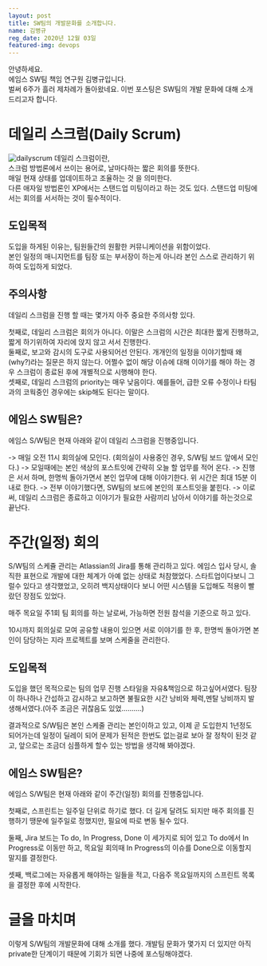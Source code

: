 ```yaml
---
layout: post
title: SW팀의 개발문화를 소개합니다.
name: 김병규
reg_date: 2020년 12월 03일
featured-img: devops
---
```


안녕하세요.<br/>
에임스 SW팀 책임 연구원 김병규입니다.<br/>
벌써 6주가 흘러 제차례가 돌아왔네요. 이번 포스팅은 SW팀의 개발 문화에 대해 소개 드리고자 합니다.

# 데일리 스크럼(Daily Scrum)

![dailyscrum](https://gmlwjd9405.github.io/images/agile-dailyscrum/scrum_board.jpg)
데일리 스크럼이란, <br/>
스크럼 방법론에서 쓰이는 용어로, 날마다하는 짧은 회의를 뜻한다. <br/>
매일 현재 상태를 업데이트하고 조율하는 것 을 의미한다. <br/>
다른 애자일 방법론인 XP에서는 스탠드업 미팅이라고 하는 것도 있다. 스탠드업 미팅에서는 회의를 서서하는 것이 필수적이다. <br/>

## 도입목적
도입을 하게된 이유는, 팀원들간의 원활한 커뮤니케이션을 위함이었다. <br/>
본인 일정의 매니지먼트를 팀장 또는 부서장이 하는게 아니라 본인 스스로 관리하기 위하여 도입하게 되었다. 

## 주의사항
데일리 스크럼을 진행 할 때는 몇가지 아주 중요한 주의사항 있다. <br/>

첫째로, 데일리 스크럼은 회의가 아니다. 이말은 스크럼의 시간은 최대한 짧게 진행하고, 짧게 하기위하여 자리에 앉지 않고 서서 진행한다. <br/>
둘째로, 보고와 감시의 도구로 사용되어선 안된다. 개개인의 일정을 이야기할때 왜(why?)라는 질문은 하지 않는다. 어쩔수 없이 해당 이슈에 대해 이야기를 해야 하는 경우 스크럼이 종료된 후에 개별적으로 시행해야 한다.<br/>
셋째로, 데일리 스크럼의 priority는 매우 낮음이다. 예를들어, 급한 오류 수정이나 타팀과의 코웍중인 경우에는 skip해도 된다는 말이다. <br/>

## 에임스 SW팀은?
에임스 S/W팀은 현재 아래와 같이 데일리 스크럼을 진행중입니다. 

-> 매일 오전 11시 회의실에 모인다. (회의실이 사용중인 경우, S/W팀 보드 앞에서 모인다.)
-> 모일때에는 본인 색상의 포스트잇에 간략히 오늘 할 업무를 적어 온다.
-> 진행은 서서 하며, 한명씩 돌아가면서 본인 업무에 대해 이야기한다. 위 시간은 최대 15분 이내로 한다.
-> 전부 이야기했다면, SW팀의 보드에 본인의 포스트잇을 붙힌다.
-> 이로써, 데일리 스크럼은 종료하고 이야기가 필요한 사람끼리 남아서 이야기를 하는것으로 끝난다. 


# 주간(일정) 회의
S/W팀의 스케쥴 관리는 Atlassian의 Jira를 통해 관리하고 있다.
에임스 입사 당시, 솔직한 표현으로 개발에 대한 체계가 아예 없는 상태로 처참했었다. 스타트업이다보니 그럴수 있다고 생각했었고, 오히려 백지상태이다 보니 어떤 시스템을 도입해도 적용이 빨랐던 장점도 있었다. 

매주 목요일 주1회 팀 회의를 하는 날로써, 가능하면 전원 참석을 기준으로 하고 있다. 

10시까지 회의실로 모여 공유할 내용이 있으면 서로 이야기를 한 후, 한명씩 돌아가면 본인이 담당하는 지라 프로젝트를 보며 스케줄을 관리한다. 

## 도입목적
도입을 했던 목적으로는 팀의 업무 진행 스타일을 자유&책임으로 하고싶어서였다.
팀장이 하나하나 간섭하고 감시하고 보고하면 불필요한 시간 낭비와 체력,멘탈 낭비까지 발생해서였다.(아주 조금은 귀찮음도 있었..........) 

결과적으로 S/W팀은 본인 스케줄 관리는 본인이하고 있고, 이제 곧 도입한지 1년정도 되어가는데 일정이 딜레이 되어 문제가 된적은 한번도 없는걸로 보아 잘 정착이 된것 같고, 앞으로는 조금더 심플하게 할수 있는 방법을 생각해 봐야겠다.

## 에임스 SW팀은?
에임스 S/W팀은 현재 아래와 같이 주간(일정) 회의를 진행중입니다.

첫째로, 스프린트는 일주일 단위로 하기로 했다. 
더 길게 달려도 되지만 매주 회의를 진행하기 땡문에 일주일로 정했지만, 필요에 따로 변동 될수 있다. 

둘째, Jira 보드는 To do, In Progress, Done 이 세가지로 되어 있고 To do에서 In Progress로 이동만 하고, 목요일 회의때 In Progress의 이슈를 Done으로 이동할지 말지를 결정한다. 

셋째, 백로그에는 자유롭게 해야하는 일들을 적고, 다음주 목요일까지의 스프린트 목록을 결정한 후에 시작한다. 

# 글을 마치며
이렇게 S/W팀의 개발문화에 대해 소개를 했다. 개발팀 문화가 몇가지 더 있지만 아직 private한 단계이기 때문에 기회가 되면 나중에 포스팅해야겠다.

